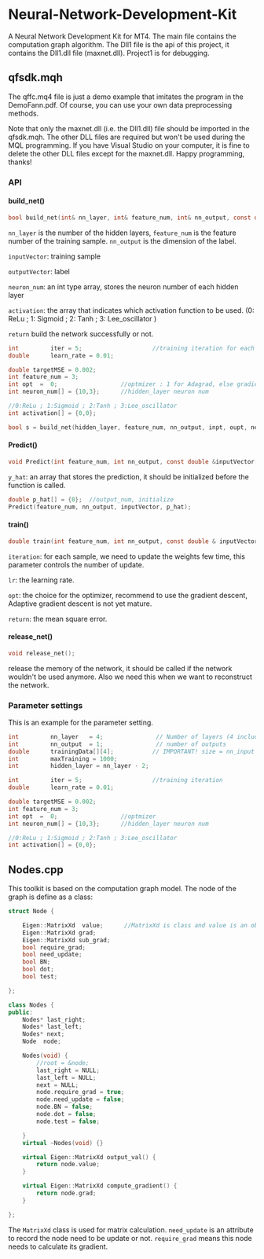 # Neural-Network-Development-Kit
A Neural Network Development Kit for MT4. The main file contains the computation graph algorithm. The Dll1 file is the api of this project, it contains the Dll1.dll file (maxnet.dll). Project1 is for debugging.

## qfsdk.mqh

The qffc.mq4 file is just a demo example that imitates the program in the DemoFann.pdf. Of course, you can use your own data preprocessing methods.

Note that only the maxnet.dll (i.e. the Dll1.dll) file should be imported in the qfsdk.mqh. The other DLL files are required but won't be used during the MQL programming. If you have Visual Studio on your computer, it is fine to delete the other DLL files except for the maxnet.dll.  Happy programming, thanks!

### API

#### build_net()

```C
bool build_net(int& nn_layer, int& feature_num, int& nn_output, const double &inputVector[], const double  &outputVector[], const int &neuron_num[], const int & active[]);
```

`nn_layer` is the number of the hidden layers, `feature_num` is the feature number of the training sample. `nn_output` is the dimension of the label.

`inputVector`: training sample

`outputVector`: label

`neuron_num`: an int type array, stores the neuron number of each hidden layer

`activation`: the array that indicates which activation function to be used. (0: ReLu  ; 1: Sigmoid ; 2: Tanh ; 3: Lee_oscillator )

`return` build the network successfully or not.

```C
int         iter = 5;                    //training iteration for each batch
double      learn_rate = 0.01;

double targetMSE = 0.002;
int feature_num = 3;
int opt  =  0;                  //optmizer : 1 for Adagrad, else gradient descent
int neuron_num[] = {10,3};      //hidden_layer neuron num

//0:ReLu ; 1:Sigmoid ; 2:Tanh ; 3:Lee_oscillator 
int activation[] = {0,0};

bool s = build_net(hidden_layer, feature_num, nn_output, inpt, oupt, neuron_num, activation);
```

#### Predict()

```C
void Predict(int feature_num, int nn_output, const double &inputVector[], double & y_hat[]);
```

`y_hat`: an array that stores the prediction, it should be initialized before the function is called.

```C
double p_hat[] = {0};  //output_num, initialize
Predict(feature_num, nn_output, inputVector, p_hat);
```

#### train()

```C
double train(int feature_num, int nn_output, const double & inputVector[], const double & outputVector[], int iteration, const double& lr, const int& opt);
```

`iteration`: for each sample, we need to update the weights few time, this parameter controls the number of update.

`lr`: the learning rate.

`opt`: the choice for the optimizer, recommend to use the gradient descent, Adaptive gradient descent is not yet mature.

`return`: the mean square error.

#### release_net()

```C
void release_net();
```

release the memory of the network, it should be called if the network wouldn't be used anymore. Also we need this when we want to reconstruct the network.

### Parameter settings

This is an example for the parameter setting.

```c
int         nn_layer   = 4;               // Number of layers (4 including input and output layers)
int         nn_output  = 1;               // number of outputs
double      trainingData[][4];           // IMPORTANT! size = nn_input + nn_output
int         maxTraining = 1000;  
int         hidden_layer = nn_layer - 2;

int         iter = 5;                    //training iteration
double      learn_rate = 0.01;

double targetMSE = 0.002;
int feature_num = 3;
int opt  =  0;                  //optmizer
int neuron_num[] = {10,3};      //hidden_layer neuron num

//0:ReLu ; 1:Sigmoid ; 2:Tanh ; 3:Lee_oscillator 
int activation[] = {0,0};
```



## Nodes.cpp

This toolkit is based on the computation graph model. The node of the graph is define as a class:

```C++
struct Node {

    Eigen::MatrixXd  value;      //MatrixXd is class and value is an object, different from the python version,(pointer)
    Eigen::MatrixXd grad;
    Eigen::MatrixXd sub_grad;
    bool require_grad;
    bool need_update;
    bool BN;
    bool dot;
    bool test;

};

class Nodes {
public:
    Nodes* last_right;
    Nodes* last_left;
    Nodes* next;
    Node  node;

    Nodes(void) {
        //root = &node;
        last_right = NULL;
        last_left = NULL;
        next = NULL;
        node.require_grad = true;
        node.need_update = false;
        node.BN = false;
        node.dot = false;
        node.test = false;

    }
    virtual ~Nodes(void) {}

    virtual Eigen::MatrixXd output_val() {
        return node.value;
    }

    virtual Eigen::MatrixXd compute_gradient() {
        return node.grad;
    }

};
```

The `MatrixXd` class is used for matrix calculation. `need_update` is an attribute to record the node need to be update or not. `require_grad` means this node needs to calculate its gradient.

 

